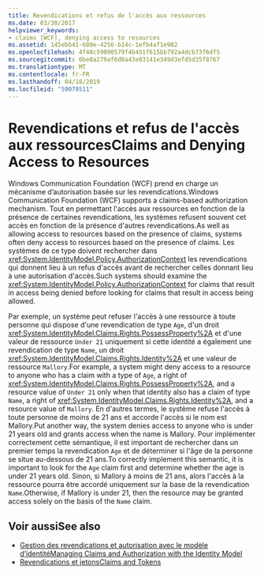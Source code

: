 ```yaml
---
title: Revendications et refus de l'accès aux ressources
ms.date: 03/30/2017
helpviewer_keywords:
- claims [WCF], denying access to resources
ms.assetid: 145ebb41-680e-4256-b14c-1efb4af1e982
ms.openlocfilehash: 4f48c59090579f4b451f615bb792a4dcb73f6df5
ms.sourcegitcommit: 0be8a279af6d8a43e03141e349d3efd5d35f8767
ms.translationtype: MT
ms.contentlocale: fr-FR
ms.lasthandoff: 04/18/2019
ms.locfileid: "59079511"
---
```

# <a name="claims-and-denying-access-to-resources"></a><span data-ttu-id="63472-102">Revendications et refus de l'accès aux ressources</span><span class="sxs-lookup"><span data-stu-id="63472-102">Claims and Denying Access to Resources</span></span>
<span data-ttu-id="63472-103">Windows Communication Foundation (WCF) prend en charge un mécanisme d’autorisation basée sur les revendications.</span><span class="sxs-lookup"><span data-stu-id="63472-103">Windows Communication Foundation (WCF) supports a claims-based authorization mechanism.</span></span> <span data-ttu-id="63472-104">Tout en permettant l'accès aux ressources en fonction de la présence de certaines revendications, les systèmes refusent souvent cet accès en fonction de la présence d'autres revendications.</span><span class="sxs-lookup"><span data-stu-id="63472-104">As well as allowing access to resources based on the presence of claims, systems often deny access to resources based on the presence of claims.</span></span> <span data-ttu-id="63472-105">Les systèmes de ce type doivent rechercher dans <xref:System.IdentityModel.Policy.AuthorizationContext> les revendications qui donnent lieu à un refus d'accès avant de rechercher celles donnant lieu à une autorisation d'accès.</span><span class="sxs-lookup"><span data-stu-id="63472-105">Such systems should examine the <xref:System.IdentityModel.Policy.AuthorizationContext> for claims that result in access being denied before looking for claims that result in access being allowed.</span></span>  
  
 <span data-ttu-id="63472-106">Par exemple, un système peut refuser l'accès à une ressource à toute personne qui dispose d'une revendication de type `Age`, d'un droit <xref:System.IdentityModel.Claims.Rights.PossessProperty%2A> et d'une valeur de ressource `Under 21` uniquement si cette identité a également une revendication de type `Name`, un droit <xref:System.IdentityModel.Claims.Rights.Identity%2A> et une valeur de ressource `Mallory`.</span><span class="sxs-lookup"><span data-stu-id="63472-106">For example, a system might deny access to a resource to anyone who has a claim with a type of `Age`, a right of <xref:System.IdentityModel.Claims.Rights.PossessProperty%2A>, and a resource value of `Under 21` only when that identity also has a claim of type `Name`, a right of <xref:System.IdentityModel.Claims.Rights.Identity%2A>, and a resource value of `Mallory`.</span></span> <span data-ttu-id="63472-107">En d'autres termes, le système refuse l'accès à toute personne de moins de 21 ans et accorde l'accès si le nom est Mallory.</span><span class="sxs-lookup"><span data-stu-id="63472-107">Put another way, the system denies access to anyone who is under 21 years old and grants access when the name is Mallory.</span></span> <span data-ttu-id="63472-108">Pour implémenter correctement cette sémantique, il est important de rechercher dans un premier temps la revendication `Age` et de déterminer si l'âge de la personne se situe au-dessous de 21 ans.</span><span class="sxs-lookup"><span data-stu-id="63472-108">To correctly implement this semantic, it is important to look for the `Age` claim first and determine whether the age is under 21 years old.</span></span> <span data-ttu-id="63472-109">Sinon, si Mallory à moins de 21 ans, alors l'accès à la ressource pourra être accordé uniquement sur la base de la revendication `Name`.</span><span class="sxs-lookup"><span data-stu-id="63472-109">Otherwise, if Mallory is under 21, then the resource may be granted access solely on the basis of the `Name` claim.</span></span>  
  
## <a name="see-also"></a><span data-ttu-id="63472-110">Voir aussi</span><span class="sxs-lookup"><span data-stu-id="63472-110">See also</span></span>

- [<span data-ttu-id="63472-111">Gestion des revendications et autorisation avec le modèle d’identité</span><span class="sxs-lookup"><span data-stu-id="63472-111">Managing Claims and Authorization with the Identity Model</span></span>](../../../../docs/framework/wcf/feature-details/managing-claims-and-authorization-with-the-identity-model.md)
- [<span data-ttu-id="63472-112">Revendications et jetons</span><span class="sxs-lookup"><span data-stu-id="63472-112">Claims and Tokens</span></span>](../../../../docs/framework/wcf/feature-details/claims-and-tokens.md)
